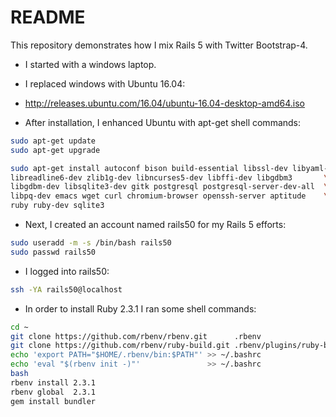 # README

This repository demonstrates how I mix Rails 5 with Twitter Bootstrap-4.

* I started with a windows laptop.

* I replaced windows with Ubuntu 16.04:

* http://releases.ubuntu.com/16.04/ubuntu-16.04-desktop-amd64.iso

* After installation, I enhanced Ubuntu with apt-get shell commands:

```bash
sudo apt-get update
sudo apt-get upgrade

sudo apt-get install autoconf bison build-essential libssl-dev libyaml-dev \
libreadline6-dev zlib1g-dev libncurses5-dev libffi-dev libgdbm3       \
libgdbm-dev libsqlite3-dev gitk postgresql postgresql-server-dev-all  \
libpq-dev emacs wget curl chromium-browser openssh-server aptitude    \
ruby ruby-dev sqlite3
```

* Next, I created an account named rails50 for my Rails 5 efforts:

```bash
sudo useradd -m -s /bin/bash rails50
sudo passwd rails50
```

* I logged into rails50:

```bash
ssh -YA rails50@localhost
```

* In order to install Ruby 2.3.1 I ran some shell commands:

```bash
cd ~
git clone https://github.com/rbenv/rbenv.git      .rbenv
git clone https://github.com/rbenv/ruby-build.git .rbenv/plugins/ruby-build
echo 'export PATH="$HOME/.rbenv/bin:$PATH"' >> ~/.bashrc
echo 'eval "$(rbenv init -)"'               >> ~/.bashrc
bash
rbenv install 2.3.1
rbenv global  2.3.1
gem install bundler
```
